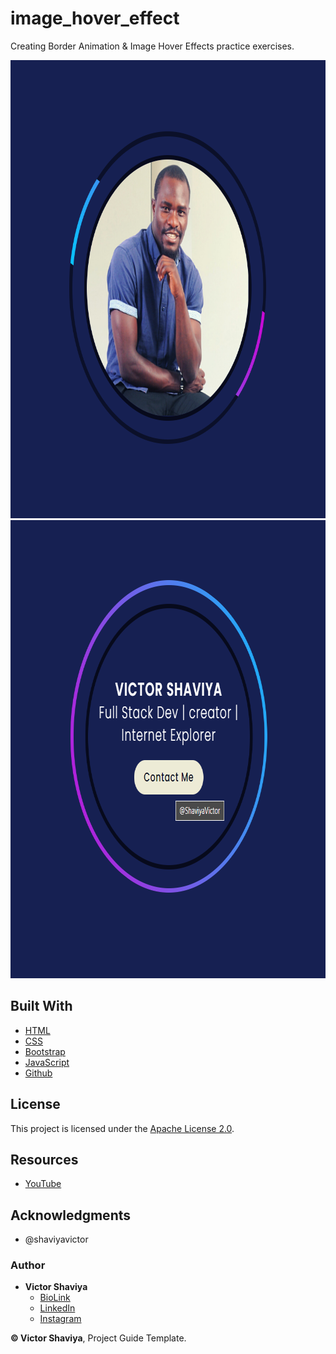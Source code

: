 # image_hover_effect
Creating Border Animation &amp; Image Hover Effects practice exercises.
          
<img src="https://github.com/ShaviyaVictor/image_hover_effect/blob/main/assets/images/img_hover.png" width="800" height="733" alt="">                       
<img src="https://github.com/ShaviyaVictor/image_hover_effect/blob/main/assets/images/info_hover.png" width="800" height="733" alt="">             

## Built With

* [HTML](https://developer.mozilla.org/en-US/docs/Web/HTML)        
* [CSS](https://developer.mozilla.org/en-US/docs/Web/css)             
* [Bootstrap](https://getbootstrap.com/docs/5.2/getting-started/introduction/)         
* [JavaScript](https://developer.mozilla.org/en-US/docs/Web/JavaScript)              
* [Github](https://github.com/ShaviyaVictor/shaviya)

## License

This project is licensed under the [Apache License 2.0](https://github.com/ShaviyaVictor/image_hover_effect/blob/main/LICENSE).           

## Resources
- [YouTube](https://www.youtube.com/watch?v=1C8lGN-1Sq0)          

## Acknowledgments

* @shaviyavictor

### Author

* **Victor Shaviya**        
  - [BioLink](https://bio.link/shaviya)       
  - [LinkedIn](https://www.linkedin.com/in/ShaviyaVictor/)          
  - [Instagram](https://www.instagram.com/shaviyavictor/)        
  
  
**© Victor Shaviya**, Project Guide Template.